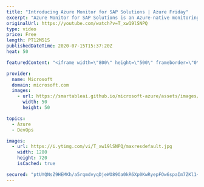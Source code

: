 ```yaml
---
title: "Introducing Azure Monitor for SAP Solutions | Azure Friday"
excerpt: "Azure Monitor for SAP Solutions is an Azure-native monitoring solution for customers running their SAP landscapes on Azure. Syeda Persia Aziz joins Scott Hanselman to show how it collects and consolidates telemetry data from Azure infrastructure and databases at one central location, regardless of the"
originalUrl: https://youtube.com/watch?v=T_xw19lSNPQ
type: video
price: Free
length: PT12M51S
publishedDateTime: 2020-07-15T15:37:20Z
heat: 50

featuredContent: "<iframe width=\"800\" height=\"500\" frameborder=\"0\" src=\"https://www.youtube.com/embed/T_xw19lSNPQ\" allow=\"accelerometer; autoplay; encrypted-media; gyroscope; picture-in-picture\" allowfullscreen></iframe>"

provider:
  name: Microsoft
  domain: microsoft.com
  images:
    - url: https://smartableai.github.io/microsoft-azure/assets/images/organizations/microsoft.com-50x50.jpg
      width: 50
      height: 50

topics:
  - Azure
  - DevOps

images:
  - url: https://i.ytimg.com/vi/T_xw19lSNPQ/maxresdefault.jpg
    width: 1280
    height: 720
    isCached: true

secured: "ptUYQNsZ9HEMKh/a5rqmdvyqDjeWO89Oa0kR6Xp0KwRyepFOw6spaIm7ZKl1+Hxq/VPbGu/4LeXo8pg7pM0+zOBu8LkXBvjhDoRXt/Qv/A6QMg4SkEomrT9QuuYv0qcUR6L/fqaqrUbE+b8TbjUH5WQd1vVDzc4mh5IEN58lP170sPL4zvEZC2uGP/+fvIKq0IIs5ERRvYZfKrCnKu2jjSa/HTZu8lrUBxiejlTNtbDTSir/u8Gz+FGl+WZ1NaqWXPbYFnEhH6suD1iia5lYg9QSu/O8cWZqIt2btxp91brZ3I0Z9JiHM9js40sj8TqlT6+ebYLBAy3Y1y1XDtLwfUzkTKof0uaCctGHsm/v7X318D1OqmA1v3F8QzWnkOGATgw3+rNJBomJibt3BVchDaCo2OToWG1ZoniN6fGumQc=;wM00uXd5+Wtcmqw8gbgIOg=="
---
```


